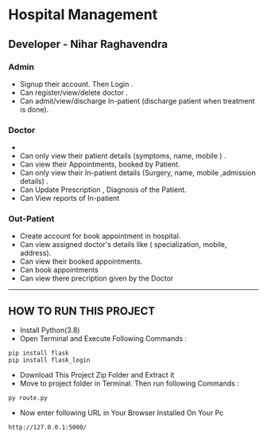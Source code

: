 # Hospital Management
Developer - Nihar Raghavendra
---


### Admin
- Signup their account. Then Login .
- Can register/view/delete doctor .
- Can admit/view/discharge In-patient (discharge patient when treatment is done).

### Doctor
- 
- Can only view their patient details (symptoms, name, mobile ) .
- Can view their Appointments, booked by Patient.
- Can only view their In-patient details (Surgery, name, mobile ,admission details) .
- Can Update Prescription , Diagnosis of the Patient.
- Can View reports of In-patient


### Out-Patient
- Create account for book appointment  in hospital.
- Can view assigned doctor's details like ( specialization, mobile, address).
- Can view their booked appointments.
- Can book appointments
- Can view there precription given by the Doctor



---

## HOW TO RUN THIS PROJECT
- Install Python(3.8) 
- Open Terminal and Execute Following Commands :
```
pip install flask
pip install flask_login

```
- Download This Project Zip Folder and Extract it
- Move to project folder in Terminal. Then run following Commands :
```
py route.py

```
- Now enter following URL in Your Browser Installed On Your Pc
```
http://127.0.0.1:5000/
```

